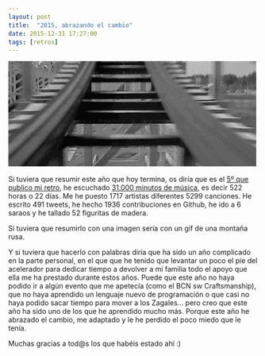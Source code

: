 ```yaml
---
layout: post
title:  "2015, abrazando el cambio"
date: 2015-12-31 17:27:00
tags: [retros]
---
```

![El 2015 de Francho](/assets/roller-coaster.gif)

Si tuviera que resumir este año que hoy termina, os diría que es el [5º que publico mi retro](/tag/retros/), he escuchado [31.000 minutos de música](http://spoti.fi/1YR8fiE), es decir 522 horas o 22 días. Me he puesto 1717 artistas diferentes 5299 canciones. He escrito 491 tweets, he hecho 1936 contribuciones en Github, he ido a 6 saraos y he tallado 52 figuritas de madera.

Si tuviera que resumirlo con una imagen sería con un gif de una montaña rusa.

Y si tuviera que hacerlo con palabras diría que ha sido un año complicado en la parte personal, en el que que he tenido que levantar un poco el pie del acelerador para dedicar tiempo a devolver a mi familia todo el apoyo que ella me ha prestado durante estos años. Puede que este año no haya podido ir a algún evento que me apetecía (como el BCN sw Craftsmanship), que  no haya aprendido un lenguaje nuevo de programación o que casi no haya podido sacar tiempo para mover a los Zagales... pero creo que este año ha sido uno de los que he aprendido mucho más. Porque este año he abrazado el cambio, me adaptado y le he perdido el poco miedo que le tenía. 
 
Muchas gracias a tod@s los que habéis estado ahí :) 
 
